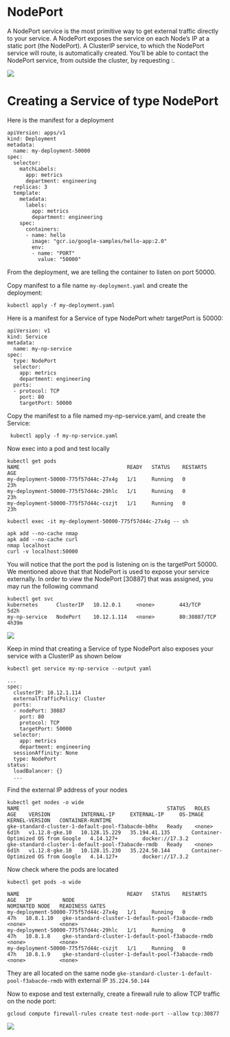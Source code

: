 # NodePort

A NodePort service is the most primitive way to get external traffic directly to your service. A NodePort exposes the service on each Node’s IP at a static port (the NodePort). A ClusterIP service, to which the NodePort service will route, is automatically created. You’ll be able to contact the NodePort service, from outside the cluster, by requesting <NodeIP>:<NodePort>.



![](https://www.edureka.co/community/?qa=blob&qa_blobid=5351364249810994154)

# Creating a Service of type NodePort

Here is the manifest for a deployment

    apiVersion: apps/v1
    kind: Deployment
    metadata:
      name: my-deployment-50000
    spec:
      selector:
        matchLabels:
          app: metrics
          department: engineering
      replicas: 3
      template:
        metadata:
          labels:
            app: metrics
            department: engineering
        spec:
          containers:
          - name: hello
            image: "gcr.io/google-samples/hello-app:2.0"
            env:
            - name: "PORT"
              value: "50000"

From the deployment, we are telling the container to listen on port 50000.

Copy manifest to a file name `my-deployment.yaml` and create the deployment:

    kubectl apply -f my-deployment.yaml
    
Here is a manifest for a Service of type NodePort whetr targetPort is 50000:

    apiVersion: v1
    kind: Service
    metadata:
      name: my-np-service
    spec:
      type: NodePort
      selector:
        app: metrics
        department: engineering
      ports:
      - protocol: TCP
        port: 80
        targetPort: 50000
        
Copy the manifest to a file named my-np-service.yaml, and create the Service:
 
     kubectl apply -f my-np-service.yaml
     
Now exec into a pod and test locally
 
    kubectl get pods
    NAME                                   READY   STATUS    RESTARTS   AGE
    my-deployment-50000-775f57d44c-27x4g   1/1     Running   0          23h
    my-deployment-50000-775f57d44c-29hlc   1/1     Running   0          23h
    my-deployment-50000-775f57d44c-cszjt   1/1     Running   0          23h
    
    kubectl exec -it my-deployment-50000-775f57d44c-27x4g -- sh
    
    apk add --no-cache nmap
    apk add --no-cache curl
    nmap localhost
    curl -v localhost:50000
    
You will notice that the port the pod is listening on is the targetPort 50000. We mentioned above that that NodePort is used to expose your service externally. In order to view the NodePort [30887] that was assigned, you may run the following command

    kubectl get svc
    kubernetes      ClusterIP   10.12.0.1     <none>        443/TCP        5d2h
    my-np-service   NodePort    10.12.1.114   <none>        80:30887/TCP   4h39m
    
![](https://github.com/DanyLan/GKE-EXPOSE-SERVICES/blob/master/Port-NodePort-TargetPort.png)
 
Keep in mind that creating a Service of type NodePort also exposes your service with a ClusterIP as shown below

    kubectl get service my-np-service --output yaml

    ...
    spec:
      clusterIP: 10.12.1.114
      externalTrafficPolicy: Cluster
      ports:
      - nodePort: 30887
        port: 80
        protocol: TCP
        targetPort: 50000
      selector:
        app: metrics
        department: engineering
      sessionAffinity: None
      type: NodePort
    status:
      loadBalancer: {}
      ...

Find the external IP address of your nodes

    kubectl get nodes -o wide
    NAME                                                STATUS   ROLES    AGE    VERSION          INTERNAL-IP     EXTERNAL-IP     OS-IMAGE                             KERNEL-VERSION   CONTAINER-RUNTIME
    gke-standard-cluster-1-default-pool-f3abacde-b0hx   Ready    <none>   6d1h   v1.12.8-gke.10   10.128.15.229   35.194.41.135       Container-Optimized OS from Google   4.14.127+        docker://17.3.2
    gke-standard-cluster-1-default-pool-f3abacde-rmdb   Ready    <none>   6d1h   v1.12.8-gke.10   10.128.15.230   35.224.50.144       Container-Optimized OS from Google   4.14.127+        docker://17.3.2
 
Now check where the pods are located

    kubectl get pods -o wide
    
    NAME                                   READY   STATUS    RESTARTS   AGE   IP          NODE                                                NOMINATED NODE   READINESS GATES
    my-deployment-50000-775f57d44c-27x4g   1/1     Running   0          47h   10.8.1.10   gke-standard-cluster-1-default-pool-f3abacde-rmdb   <none>           <none>
    my-deployment-50000-775f57d44c-29hlc   1/1     Running   0          47h   10.8.1.8    gke-standard-cluster-1-default-pool-f3abacde-rmdb   <none>           <none>
    my-deployment-50000-775f57d44c-cszjt   1/1     Running   0          47h   10.8.1.9    gke-standard-cluster-1-default-pool-f3abacde-rmdb   <none>           <none>
    
They are all located on the same node `gke-standard-cluster-1-default-pool-f3abacde-rmdb` with external IP `35.224.50.144`

Now to expose and test externally, create a firewall rule to allow TCP traffic on the node port:

    gcloud compute firewall-rules create test-node-port --allow tcp:30877
    
![](https://github.com/DanyLan/GKE-EXPOSE-SERVICES/blob/master/test-node-port.png)
